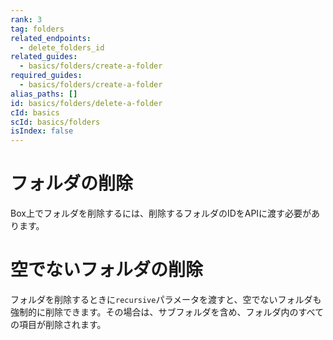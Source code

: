 ```yaml
---
rank: 3
tag: folders
related_endpoints:
  - delete_folders_id
related_guides:
  - basics/folders/create-a-folder
required_guides:
  - basics/folders/create-a-folder
alias_paths: []
id: basics/folders/delete-a-folder
cId: basics
scId: basics/folders
isIndex: false
---
```

# フォルダの削除

Box上でフォルダを削除するには、削除するフォルダのIDをAPIに渡す必要があります。

<Samples id="delete_folders_id">

</Samples>

<Message>

# 空でないフォルダの削除

フォルダを削除するときに`recursive`パラメータを渡すと、空でないフォルダも強制的に削除できます。その場合は、サブフォルダを含め、フォルダ内のすべての項目が削除されます。

</Message>
